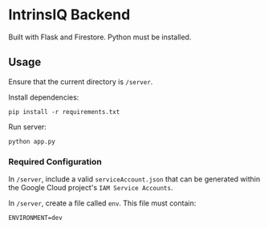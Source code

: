 # IntrinsIQ Backend
Built with Flask and Firestore. Python must be installed.

## Usage
Ensure that the current directory is `/server`.

Install dependencies:
```
pip install -r requirements.txt
```

Run server:
```
python app.py
```

### Required Configuration
In `/server`, include a valid `serviceAccount.json` that can be generated within the Google Cloud project's `IAM Service Accounts`. 

In `/server`, create a file called `env`. This file must contain:
```
ENVIRONMENT=dev
```
